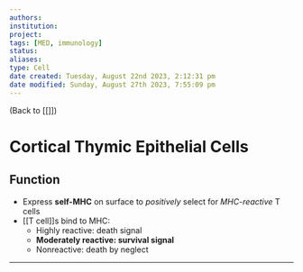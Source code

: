 ```yaml
---
authors: 
institution: 
project: 
tags: [MED, immunology]
status: 
aliases: 
type: Cell
date created: Tuesday, August 22nd 2023, 2:12:31 pm
date modified: Sunday, August 27th 2023, 7:55:09 pm
---
```


(Back to [[]])

# Cortical Thymic Epithelial Cells

## Function
- Express **self-MHC** on surface to _positively_ select for _MHC-reactive_ T cells
- [[T cell]]s bind to MHC:
	- Highly reactive: death signal
	- **Moderately reactive: survival signal**
	- Nonreactive: death by neglect

---
